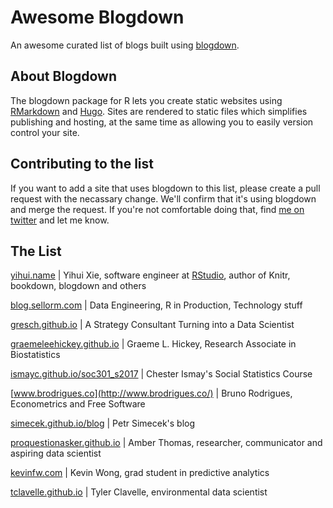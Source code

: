 # Awesome Blogdown
An awesome curated list of blogs built using [blogdown](https://github.com/rstudio/blogdown).

## About Blogdown

The blogdown package for R lets you create static websites using [RMarkdown](http://rmarkdown.rstudio.com/) and [Hugo](https://gohugo.io/). Sites are rendered to static files which simplifies publishing and hosting, at the same time as allowing you to easily version control your site.

## Contributing to the list

If you want to add a site that uses blogdown to this list, please create a pull request with the necassary change. We'll confirm that it's using blogdown and merge the request. If you're not comfortable doing that, find [me on twitter](https://twitter.com/sellorm) and let me know.

## The List

[yihui.name](https://yihui.name/) | Yihui Xie, software engineer at [RStudio](https://www.rstudio.com), author of Knitr, bookdown, blogdown and others

[blog.sellorm.com](http://blog.sellorm.com) | Data Engineering, R in Production, Technology stuff

[gresch.github.io](https://gresch.github.io/) | A Strategy Consultant Turning into a Data Scientist

[graemeleehickey.github.io](https://graemeleehickey.github.io/) | Graeme L. Hickey, Research Associate in Biostatistics

[ismayc.github.io/soc301_s2017](https://ismayc.github.io/soc301_s2017/) | Chester Ismay's Social Statistics Course

[www.brodrigues.co](http://www.brodrigues.co/) | Bruno Rodrigues, Econometrics and Free Software

[simecek.github.io/blog](https://simecek.github.io/blog/) | Petr Simecek's blog

[proquestionasker.github.io](https://proquestionasker.github.io/) | Amber Thomas, researcher, communicator and aspiring data scientist

[kevinfw.com](http://kevinfw.com/) | Kevin Wong, grad student in predictive analytics

[tclavelle.github.io](https://tclavelle.github.io/) | Tyler Clavelle, environmental data scientist
